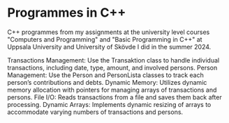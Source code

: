 # Programmes in C++
C++ programmes from my assignments at the university level courses "Computers and Programming" and "Basic Programming in C++" at Uppsala University and University of Skövde I did in the summer 2024. 

Transactions Management: Use the Transaktion class to handle individual transactions, including date, type, amount, and involved persons.
Person Management: Use the Person and PersonLista classes to track each person’s contributions and debts.
Dynamic Memory: Utilizes dynamic memory allocation with pointers for managing arrays of transactions and persons.
File I/O: Reads transactions from a file and saves them back after processing.
Dynamic Arrays: Implements dynamic resizing of arrays to accommodate varying numbers of transactions and persons.

